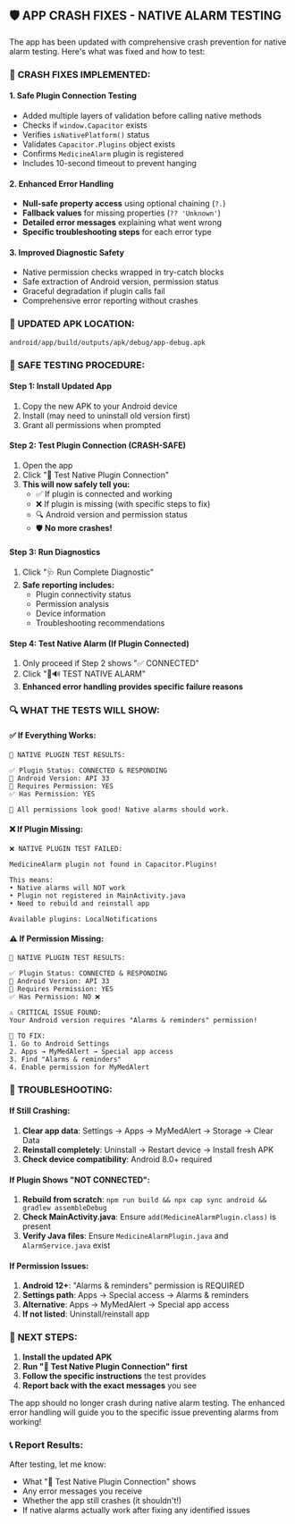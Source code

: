 ## 🛡️ APP CRASH FIXES - NATIVE ALARM TESTING

The app has been updated with comprehensive crash prevention for native alarm testing. Here's what was fixed and how to test:

### 🔧 **CRASH FIXES IMPLEMENTED:**

#### 1. **Safe Plugin Connection Testing**
- Added multiple layers of validation before calling native methods
- Checks if `window.Capacitor` exists
- Verifies `isNativePlatform()` status  
- Validates `Capacitor.Plugins` object exists
- Confirms `MedicineAlarm` plugin is registered
- Includes 10-second timeout to prevent hanging

#### 2. **Enhanced Error Handling**
- **Null-safe property access** using optional chaining (`?.`)
- **Fallback values** for missing properties (`?? 'Unknown'`)
- **Detailed error messages** explaining what went wrong
- **Specific troubleshooting steps** for each error type

#### 3. **Improved Diagnostic Safety**
- Native permission checks wrapped in try-catch blocks
- Safe extraction of Android version, permission status
- Graceful degradation if plugin calls fail
- Comprehensive error reporting without crashes

### 📱 **UPDATED APK LOCATION:**
```
android/app/build/outputs/apk/debug/app-debug.apk
```

### 🧪 **SAFE TESTING PROCEDURE:**

#### **Step 1: Install Updated App**
1. Copy the new APK to your Android device
2. Install (may need to uninstall old version first)
3. Grant all permissions when prompted

#### **Step 2: Test Plugin Connection (CRASH-SAFE)**
1. Open the app
2. Click "🔌 Test Native Plugin Connection"
3. **This will now safely tell you:**
   - ✅ If plugin is connected and working
   - ❌ If plugin is missing (with specific steps to fix)
   - 🔍 Android version and permission status
   - 🛡️ **No more crashes!**

#### **Step 3: Run Diagnostics**
1. Click "🩺 Run Complete Diagnostic" 
2. **Safe reporting includes:**
   - Plugin connectivity status
   - Permission analysis
   - Device information
   - Troubleshooting recommendations

#### **Step 4: Test Native Alarm (If Plugin Connected)**
1. Only proceed if Step 2 shows "✅ CONNECTED"
2. Click "🚨🔊 TEST NATIVE ALARM"
3. **Enhanced error handling provides specific failure reasons**

### 🔍 **WHAT THE TESTS WILL SHOW:**

#### ✅ **If Everything Works:**
```
🔌 NATIVE PLUGIN TEST RESULTS:

✅ Plugin Status: CONNECTED & RESPONDING
📱 Android Version: API 33
🔑 Requires Permission: YES  
✅ Has Permission: YES

🎉 All permissions look good! Native alarms should work.
```

#### ❌ **If Plugin Missing:**
```
❌ NATIVE PLUGIN TEST FAILED:

MedicineAlarm plugin not found in Capacitor.Plugins!

This means:
• Native alarms will NOT work
• Plugin not registered in MainActivity.java  
• Need to rebuild and reinstall app

Available plugins: LocalNotifications
```

#### ⚠️ **If Permission Missing:**
```
🔌 NATIVE PLUGIN TEST RESULTS:

✅ Plugin Status: CONNECTED & RESPONDING
📱 Android Version: API 33
🔑 Requires Permission: YES
✅ Has Permission: NO ❌

⚠️ CRITICAL ISSUE FOUND:
Your Android version requires "Alarms & reminders" permission!

🔧 TO FIX:
1. Go to Android Settings
2. Apps → MyMedAlert → Special app access  
3. Find "Alarms & reminders"
4. Enable permission for MyMedAlert
```

### 🐛 **TROUBLESHOOTING:**

#### **If Still Crashing:**
1. **Clear app data**: Settings → Apps → MyMedAlert → Storage → Clear Data
2. **Reinstall completely**: Uninstall → Restart device → Install fresh APK
3. **Check device compatibility**: Android 8.0+ required

#### **If Plugin Shows "NOT CONNECTED":**
1. **Rebuild from scratch**: `npm run build && npx cap sync android && gradlew assembleDebug`
2. **Check MainActivity.java**: Ensure `add(MedicineAlarmPlugin.class)` is present
3. **Verify Java files**: Ensure `MedicineAlarmPlugin.java` and `AlarmService.java` exist

#### **If Permission Issues:**
1. **Android 12+**: "Alarms & reminders" permission is REQUIRED
2. **Settings path**: Apps → Special access → Alarms & reminders
3. **Alternative**: Apps → MyMedAlert → Special app access
4. **If not listed**: Uninstall/reinstall app

### 🎯 **NEXT STEPS:**

1. **Install the updated APK**
2. **Run "🔌 Test Native Plugin Connection" first** 
3. **Follow the specific instructions** the test provides
4. **Report back with the exact messages** you see

The app should no longer crash during native alarm testing. The enhanced error handling will guide you to the specific issue preventing alarms from working!

### 📞 **Report Results:**
After testing, let me know:
- What "🔌 Test Native Plugin Connection" shows
- Any error messages you receive  
- Whether the app still crashes (it shouldn't!)
- If native alarms actually work after fixing any identified issues
